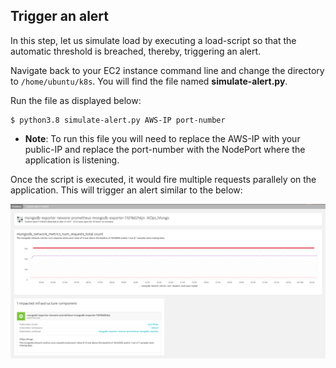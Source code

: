 ## Trigger an alert
In this step, let us simulate load by executing a load-script so that the automatic threshold is breached, thereby, triggering an alert.

Navigate back to your EC2 instance command line and change the directory to `/home/ubuntu/k8s`. You will find the file named **simulate-alert.py**.

Run the file as displayed below:
```
$ python3.8 simulate-alert.py AWS-IP port-number
```

* **Note**: To run this file you will need to replace the AWS-IP with your public-IP and replace the port-number with the NodePort where the application is listening.

Once the script is executed, it would fire multiple requests parallely on the application. This will trigger an alert similar to the below:

![image](../../assets/images/alert1.png)

